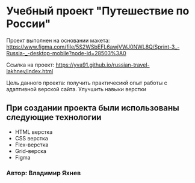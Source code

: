 # Учебный проект "Путешествие по России"
Проект выполнен на основании макета: https://www.figma.com/file/5S2WSbEFL6awjVWJ0NWL8Q/Sprint-3_-Russia-_-desktop-mobile?node-id=28503%3A0

Ссылка на проект: https://yva91.github.io/russian-travel-Iakhnev/index.html

Цель данного проекта: получить практичесикй опыт работы с адаптивной верской сайта. Улучшить навыки верстки

## При создании проекта были использованы следующие технологии

* HTML верстка
* CSS верстка
* Flex-верстка
* Grid-верска
* Figma

### Автор: Владимир Яхнев
